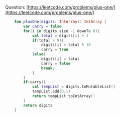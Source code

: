 Question: [https://leetcode.com/problems/plus-one/](https://leetcode.com/problems/plus-one/)
```kotlin
    fun plusOne(digits: IntArray): IntArray {
        var carry = false
        for(i in digits.size -1 downTo 0){
            val total = digits[i] + 1
            if(total > 9){
                digits[i] = total % 10
                carry = true
            }else{
                digits[i] = total
                carry = false
                break;
            }
        }
        if(carry){
            val tempList = digits.toMutableList()
            tempList.add(0,1)
            return tempList.toIntArray()
        }
        return digits
    }
```
